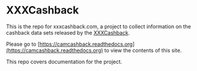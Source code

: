 # XXXCashback

This is the repo for xxxcashback.com, a project to collect information on the cashback data sets released by the [XXXCashback](https://xxxcashback.com/).

Please go to [https://camcashback.readthedocs.org](https://camcashback.readthedocs.org) to view the contents of this site.

This repo covers documentation for the project.

